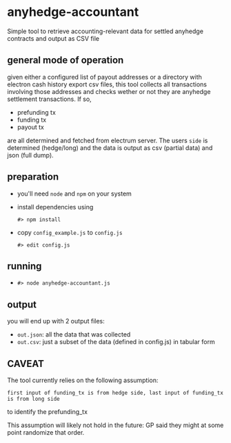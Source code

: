 # anyhedge-accountant

Simple tool to retrieve accounting-relevant data for settled anyhedge contracts and output as CSV file

## general mode of operation

given either a configured list of payout addresses or a directory with electron cash history export csv files, this tool collects all transactions involving those addresses and checks wether or not they are anyhedge settlement transactions. If so, 
 * prefunding tx
 * funding tx
 * payout tx

are all determined and fetched from electrum server. The users `side` is determined (hedge/long) and the data is output as csv (partial data) and json (full dump).

## preparation

 * you'll need `node` and `npm` on your system
 * install dependencies using 

   `#> npm install`

 * copy `config_example.js` to `config.js` 

   `#> edit config.js`

## running 

 * `#> node anyhedge-accountant.js`

## output

you will end up with 2 output files:

  * `out.json`: all the data that was collected
  * `out.csv`: just a subset of the data (defined in config.js) in tabular form

## CAVEAT

The tool currently relies on the following assumption:

    first input of funding_tx is from hedge side, last input of funding_tx is from long side

to identify the prefunding_tx

This assumption will likely not hold in the future: GP said they might at some point randomize that order.